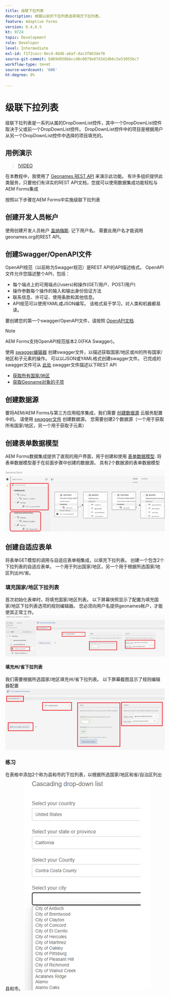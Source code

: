 ```yaml
---
title: 级联下拉列表
description: 根据以前的下拉列表选择填充下拉列表。
feature: Adaptive Forms
version: 6.4,6.5
kt: 9724
topic: Development
role: Developer
level: Intermediate
exl-id: f1f2cacc-9ec4-46d6-a6af-dac3f663de78
source-git-commit: b069d958bbcc40c0079e87d342db6c5e53055bc7
workflow-type: tm+mt
source-wordcount: '606'
ht-degree: 0%

---
```


# 级联下拉列表

级联下拉列表是一系列从属的DropDownList控件，其中一个DropDownList控件取决于父或前一个DropDownList控件。 DropDownList控件中的项目是根据用户从另一个DropDownList控件中选择的项目填充的。

## 用例演示

>[!VIDEO](https://video.tv.adobe.com/v/340344?quality=9&learn=on)

在本教程中，我使用了 [Geonames REST API](http://api.geonames.org/) 来演示此功能。
有许多组织提供此类服务，只要他们有详实的REST API文档，您就可以使用数据集成功能轻松与AEM Forms集成

按照以下步骤在AEM Forms中实施级联下拉列表

## 创建开发人员帐户

使用创建开发人员帐户 [盖纳梅斯](https://www.geonames.org/login). 记下用户名。 需要此用户名才能调用geonames.org的REST API。

## 创建Swagger/OpenAPI文件

OpenAPI规范（以前称为Swagger规范）是REST API的API描述格式。 OpenAPI文件允许您描述整个API，包括：

* 每个端点上的可用端点(/users)和操作(GET/用户、POST/用户)
* 操作参数每个操作的输入和输出身份验证方法
* 联系信息、许可证、使用条款和其他信息。
* API规范可以使用YAML或JSON编写。 该格式易于学习，对人类和机器都易读。

要创建您的第一个swagger/OpenAPI文件，请按照 [OpenAPI文档](https://swagger.io/docs/specification/2-0/basic-structure/)

>[!NOTE]
> AEM Forms支持OpenAPI规范版本2.0(FKA Swagger)。

使用 [swagger编辑器](https://editor.swagger.io/) 创建swagger文件，以描述获取国家/地区或州的所有国家/地区和子元素的操作。 可以以JSON或YAML格式创建swagger文件。 已完成的swagger文件可从 [此处](assets/swagger-files.zip)
swagger文件描述以下REST API
* [获取所有国家/地区](http://api.geonames.org/countryInfoJSON?username=yourusername)
* [获取Geoname对象的子项](http://api.geonames.org/childrenJSON?formatted=true&amp;geonameId=6252001&amp;username=yourusername)

## 创建数据源

要将AEM/AEM Forms与第三方应用程序集成，我们需要 [创建数据源](https://experienceleague.adobe.com/docs/experience-manager-learn/forms/ic-web-channel-tutorial/parttwo.html) 云服务配置中的。 请使用 [swagger文件](assets/swagger-files.zip) 创建数据源。
您需要创建2个数据源（一个用于获取所有国家/地区，另一个用于获取子元素）


## 创建表单数据模型

AEM Forms数据集成提供了直观的用户界面，用于创建和使用 [表单数据模型](https://experienceleague.adobe.com/docs/experience-manager-65/forms/form-data-model/create-form-data-models.html). 将表单数据模型基于在前面步骤中创建的数据源。 具有2个数据源的表单数据模型

![fdm](assets/geonames-fdm.png)


## 创建自适应表单

将表单GET模型的调用与自适应表单相集成，以填充下拉列表。
创建一个包含2个下拉列表的自适应表单。 一个用于列出国家/地区，另一个用于根据所选国家/地区列出州/省。

### 填充国家/地区下拉列表

首次初始化表单时，将填充国家/地区列表。 以下屏幕快照显示了配置为填充国家/地区下拉列表选项的规则编辑器。 您必须向用户名提供geonames帐户，才能使其正常工作。
![get-countries](assets/get-countries-rule-editor.png)

#### 填充州/省下拉列表

我们需要根据所选国家/地区填充州/省下拉列表。 以下屏幕截图显示了规则编辑器配置
![state-province-options](assets/state-province-options.png)

### 练习

在表格中添加2个称为县和市的下拉列表，以根据所选国家/地区和省/自治区列出县和市。
![锻炼](assets/cascading-drop-down-exercise.png)
